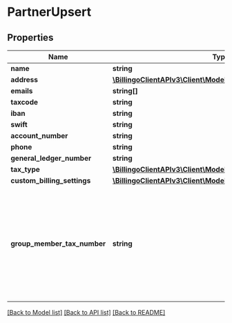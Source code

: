 # PartnerUpsert

## Properties
Name | Type | Description | Notes
------------ | ------------- | ------------- | -------------
**name** | **string** |  | 
**address** | [**\BillingoClientAPIv3\Client\Model\Address**](Address.md) |  | 
**emails** | **string[]** |  | [optional] 
**taxcode** | **string** |  | [optional] 
**iban** | **string** |  | [optional] 
**swift** | **string** |  | [optional] 
**account_number** | **string** |  | [optional] 
**phone** | **string** |  | [optional] 
**general_ledger_number** | **string** |  | [optional] 
**tax_type** | [**\BillingoClientAPIv3\Client\Model\PartnerTaxType**](PartnerTaxType.md) |  | [optional] 
**custom_billing_settings** | [**\BillingoClientAPIv3\Client\Model\PartnerCustomBillingSettings**](PartnerCustomBillingSettings.md) |  | [optional] 
**group_member_tax_number** | **string** | The tax number of group member. Send tax number for update. Send empty string for delete. Ignored if omitted. | [optional] 

[[Back to Model list]](../../README.md#documentation-for-models) [[Back to API list]](../../README.md#documentation-for-api-endpoints) [[Back to README]](../../README.md)

